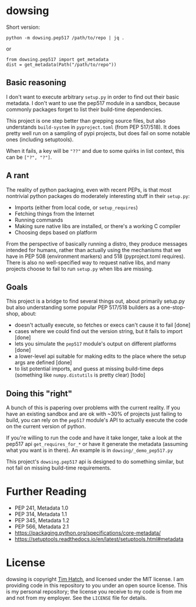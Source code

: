 # dowsing

Short version:

```
python -m dowsing.pep517 /path/to/repo | jq .
```

or

```
from dowsing.pep517 import get_metadata
dist = get_metadata(Path("/path/to/repo"))
```

## Basic reasoning

I don't want to execute arbitrary `setup.py` in order to find out their basic
metadata.  I don't want to use the pep517 module in a sandbox, because commonly
packages forget to list their build-time dependencies.

This project is one step better than grepping source files, but also understands
`build-system` in `pyproject.toml` (from PEP 517/518).  It does pretty well run
on a sampling of pypi projects, but does fail on some notable ones (including
setuptools).

When it fails, a key will be `"??"` and due to some quirks in list context, this
can be `["?", "?"]`.

## A rant

The reality of python packaging, even with recent PEPs, is that most nontrivial
python packages do moderately interesting stuff in their `setup.py`:

* Imports (either from local code, or `setup_requires`)
* Fetching things from the Internet
* Running commands
* Making sure native libs are installed, or there's a working C compiler
* Choosing deps based on platform

From the perspective of basically running a distro, they produce messages
intended for humans, rather than actually using the mechanisms that we have in
PEP 508 (environment markers) and 518 (pyproject.toml requires).  There is also
no well-specified way to request native libs, and many projects choose to fail
to run `setup.py` when libs are missing.

## Goals

This project is a bridge to find several things out, about primarily setup.py
but also understanding some popular PEP 517/518 builders as a one-stop-shop, about:

* doesn't actually execute, so fetches or execs can't cause it to fail [done]
* cases where we could find out the version string, but it fails to import [done]
* lets you simulate the `pep517` module's output on different platforms [done]
* a lower-level api suitable for making edits to the place where the setup args
  are defined [done]
* to list potential imports, and guess at missing build-time deps (something
  like `numpy.distutils` is pretty clear) [todo]

## Doing this "right"

A bunch of this is papering over problems with the current reality.  If you have
an existing sandbox and are ok with ~30% of projects just failing to build, you
can rely on the `pep517` module's API to actually execute the code on the
current version of python.

If you're willing to run the code and have it take longer, take a look at the
pep517 api `get_requires_for_*` or have it generate the metadata (assuming
what you want is in there).  An example is in `dowsing/_demo_pep517.py`

This project's `dowsing.pep517` api is designed to do something similar, but not
fail on missing build-time requirements.


# Further Reading

* PEP 241, Metadata 1.0
* PEP 314, Metadata 1.1
* PEP 345, Metadata 1.2
* PEP 566, Metadata 2.1
* https://packaging.python.org/specifications/core-metadata/
* https://setuptools.readthedocs.io/en/latest/setuptools.html#metadata

# License

dowsing is copyright [Tim Hatch](http://timhatch.com/), and licensed under
the MIT license.  I am providing code in this repository to you under an open
source license.  This is my personal repository; the license you receive to
my code is from me and not from my employer. See the `LICENSE` file for details.
